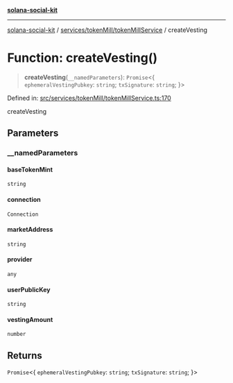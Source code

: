 [**solana-social-kit**](../../../../README.md)

***

[solana-social-kit](../../../../README.md) / [services/tokenMill/tokenMillService](../README.md) / createVesting

# Function: createVesting()

> **createVesting**(`__namedParameters`): `Promise`\<\{ `ephemeralVestingPubkey`: `string`; `txSignature`: `string`; \}\>

Defined in: [src/services/tokenMill/tokenMillService.ts:170](https://github.com/SendArcade/solana-social-starter/blob/03568260ca96ed63f77049843c721de1cb011893/src/services/tokenMill/tokenMillService.ts#L170)

createVesting

## Parameters

### \_\_namedParameters

#### baseTokenMint

`string`

#### connection

`Connection`

#### marketAddress

`string`

#### provider

`any`

#### userPublicKey

`string`

#### vestingAmount

`number`

## Returns

`Promise`\<\{ `ephemeralVestingPubkey`: `string`; `txSignature`: `string`; \}\>
